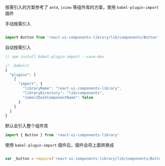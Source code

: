 按需引入的方案参考了 `antd`, `iview` 等组件库的方案，使用 `babel-plugin-import` 插件

手动按需引入

```js

import Button from 'react-ui-components-library/lib/components/Button';
```

自动按需引入

```js
// npm install babel-plugin-import --save-dev

// .babelrc
{
  "plugins": [
    [
      "import", {
        "libraryName": "react-ui-components-library",
        "libraryDirectory": "lib/components",
        "camel2DashComponentName": false
      }
    ]
  ]
}
```

默认会引入整个组件库

```js
import { Button } from 'react-ui-components-library'
```

使用 `babel-plugin-import` 插件后，插件会将上面转换成

```js

var _button = require('react-ui-components-library/lib/components/Button');
```



